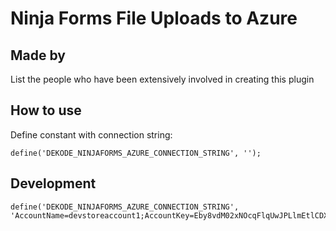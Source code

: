 # Ninja Forms File Uploads to Azure

## Made by

 List the people who have been extensively involved in creating this plugin

## How to use

Define constant with connection string:

```
define('DEKODE_NINJAFORMS_AZURE_CONNECTION_STRING', '');
```

## Development

```
define('DEKODE_NINJAFORMS_AZURE_CONNECTION_STRING', 'AccountName=devstoreaccount1;AccountKey=Eby8vdM02xNOcqFlqUwJPLlmEtlCDXJ1OUzFT50uSRZ6IFsuFq2UVErCz4I6tq/K1SZFPTOtr/KBHBeksoGMGw==22;DefaultEndpointsProtocol=http;BlobEndpoint=http://127.0.0.1:10000/devstoreaccount1;');
```


